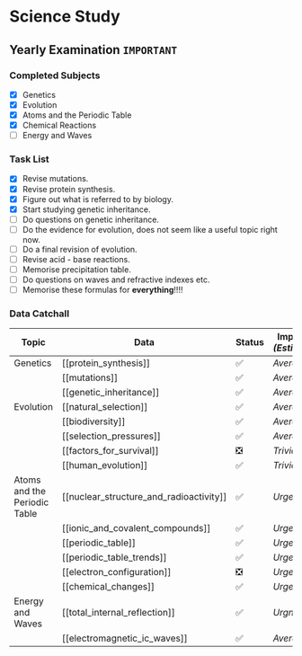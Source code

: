 # Science Study
## Yearly Examination `IMPORTANT`
### Completed Subjects
- [x] Genetics
- [x] Evolution
- [x] Atoms and the Periodic Table
- [x] Chemical Reactions
- [ ] Energy and Waves
### Task List
- [x] Revise mutations.
- [x] Revise protein synthesis.
- [x] Figure out what is referred to by biology.
- [x] Start studying genetic inheritance.
- [ ] Do questions on genetic inheritance.
- [ ] Do the evidence for evolution, does  not seem like a useful topic right now.
- [ ] Do a final revision of evolution.
- [ ] Revise acid - base reactions.
- [ ] Memorise precipitation  table.
- [ ] Do questions on waves and refractive indexes etc.
- [ ] Memorise these formulas for **everything**!!!!

### Data Catchall
| Topic                        | Data                                    | Status | Importance *(Estimations)* |
| ---------------------------- | --------------------------------------- | ------ | -------------------------- |
| Genetics                     | [[protein_synthesis]]                   | ✅     | *Average*                  |
|                              | [[mutations]]                           | ✅     | *Average*                  |
|                              | [[genetic_inheritance]]                 | ✅     | *Average*                  |
| Evolution                    | [[natural_selection]]                   | ✅     | *Average*                  |
|                              | [[biodiversity]]                        | ✅     | *Average*                  |
|                              | [[selection_pressures]]                 | ✅     | *Average*                  |
|                              | [[factors_for_survival]]                | ❎     | *Trivial*                  |
|                              | [[human_evolution]]                     | ✅     | *Trivial*                  |
| Atoms and the Periodic Table | [[nuclear_structure_and_radioactivity]] | ✅     | *Urgent*                   |
|                              | [[ionic_and_covalent_compounds]]        | ✅     | *Urgent*                   |
|                              | [[periodic_table]]                      | ✅     | *Urgent*                   |
|                              | [[periodic_table_trends]]               | ✅     | *Urgent*                   |
|                              | [[electron_configuration]]              | ❎     | *Urgent*                   |
|                              | [[chemical_changes]]                    | ✅     | *Urgent*                   |
| Energy and Waves             | [[total_internal_reflection]]           | ✅     | *Urgnet*                   |
|                              | [[electromagnetic_ic_waves]]            | ✅     | *Average*                  |